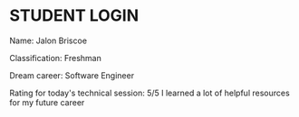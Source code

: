 # STUDENT LOGIN
Name: Jalon Briscoe

Classification: Freshman

Dream career: Software Engineer

Rating for today's technical session: 5/5 I learned a lot of helpful resources for my future career
